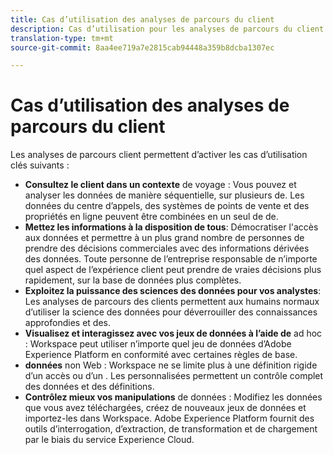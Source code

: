 ```yaml
---
title: Cas d’utilisation des analyses de parcours du client
description: Cas d’utilisation pour les analyses de parcours du client
translation-type: tm+mt
source-git-commit: 8aa4ee719a7e2815cab94448a359b8dcba1307ec

---
```



# Cas d’utilisation des analyses de parcours du client

Les analyses de parcours client permettent d’activer les cas d’utilisation clés suivants :

* **Consultez le client dans un contexte** de voyage : Vous pouvez et analyser les données de manière séquentielle, sur plusieurs  de. Les données du centre d’appels, des systèmes de points de vente et des propriétés en ligne peuvent être combinées en un seul  de  de.
* **Mettez les informations à la disposition de tous**: Démocratiser l&#39;accès aux données et permettre à un plus grand nombre de personnes de prendre des décisions commerciales avec des informations dérivées des données. Toute personne de l’entreprise responsable de n’importe quel aspect de l’expérience client peut prendre de vraies décisions plus rapidement, sur la base de données plus complètes.
* **Exploitez la puissance des sciences des données pour vos analystes**: Les analyses de parcours des clients permettent aux humains normaux d’utiliser la science des données pour déverrouiller des connaissances approfondies et   des.
* **Visualisez et interagissez avec vos jeux de données à l’aide de** ad hoc : Workspace peut utiliser n’importe quel jeu de données d’Adobe Experience Platform en conformité avec certaines règles de base.
* **données** non Web : Workspace ne se limite plus à une définition rigide d’un accès ou d’un . Les  personnalisées permettent un contrôle complet des données et des définitions.
* **Contrôlez mieux vos manipulations** de données : Modifiez les données que vous avez téléchargées, créez de nouveaux jeux de données et importez-les dans Workspace. Adobe Experience Platform fournit des outils d’interrogation, d’extraction, de transformation et de chargement par le biais du service  Experience Cloud.
